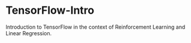 # TensorFlow-Intro
Introduction to TensorFlow in the context of Reinforcement Learning and Linear Regression.
